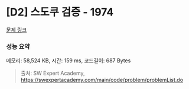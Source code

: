# [D2] 스도쿠 검증 - 1974 

[문제 링크](https://swexpertacademy.com/main/code/problem/problemDetail.do?contestProbId=AV5Psz16AYEDFAUq) 

### 성능 요약

메모리: 58,524 KB, 시간: 159 ms, 코드길이: 687 Bytes



> 출처: SW Expert Academy, https://swexpertacademy.com/main/code/problem/problemList.do